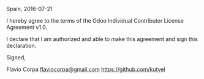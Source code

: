 Spain, 2016-07-21

I hereby agree to the terms of the Odoo Individual Contributor License
Agreement v1.0.

I declare that I am authorized and able to make this agreement and sign this
declaration.

Signed,

Flavio Corpa <flaviocorpa@gmail.com> https://github.com/kutyel
